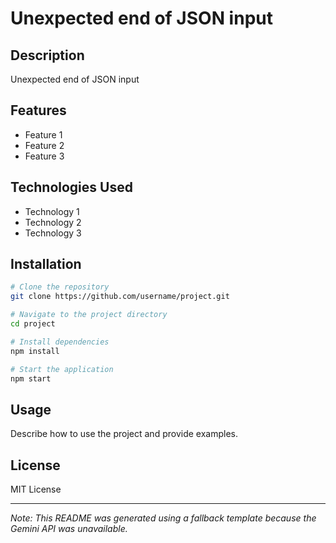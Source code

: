 # Unexpected end of JSON input

## Description
Unexpected end of JSON input

## Features
- Feature 1
- Feature 2
- Feature 3

## Technologies Used
- Technology 1
- Technology 2
- Technology 3

## Installation
```bash
# Clone the repository
git clone https://github.com/username/project.git

# Navigate to the project directory
cd project

# Install dependencies
npm install

# Start the application
npm start
```

## Usage
Describe how to use the project and provide examples.

## License
MIT License

---
*Note: This README was generated using a fallback template because the Gemini API was unavailable.*
